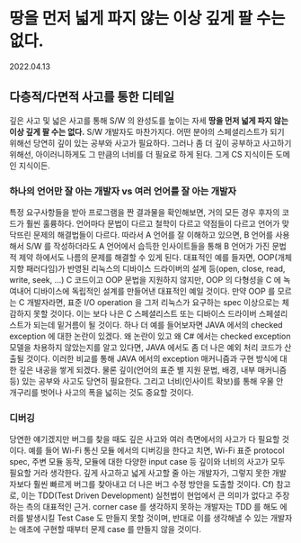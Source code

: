 # 땅을 먼저 넓게 파지 않는 이상 깊게 팔 수는 없다.

2022.04.13

## 다층적/다면적 사고를 통한 디테일

깊은 사고 및 넓은 사고를 통해 S/W 의 완성도를 높이는 자세
**땅을 먼저 넓게 파지 않는 이상 깊게 팔 수는 없다.** S/W 개발자도 마찬가지다.
어떤 분야의 스페셜리스트가 되기 위해선 당연히 깊이 있는 공부와 사고가 필요하다.
그러나 좀 더 깊이 공부하고 사고하기 위해선, 아이러니하게도 그 만큼의 너비를 더 필요로 하게 된다. 그게 CS 지식이든 도메인 지식이든.

###  하나의 언어만 잘 아는 개발자 vs 여러 언어를 잘 아는 개발자

특정 요구사항들을 받아 프로그램을 짠 결과물을 확인해보면, 거의 모든 경우 후자의 코드가 훨씬 훌륭하다.
언어마다 문법이 다르고 철학이 다르고 약점들이 다르고 언어가 맞닥뜨린 문제의 해결법들이 다르다.
따라서 A 언어를 잘 이해하고 있으면, B 언어를 사용해서 S/W 를 작성하더라도 A 언어에서 습득한 인사이트들을 통해 B 언어가 가진 문법적 제약 하에서도 나름의 문제를 해결할 수 있게 된다.
대표적인 예를 들자면, OOP(개체지향 패러다임)가 반영된 리눅스의 디바이스 드라이버의 설계 등(open, close, read, write, seek, ...)
C 코드이고 OOP 문법을 지원하지 않지만, OOP 의 다형성을 C 에 녹여내어 디바이스에 독립적인 설계를 만들어낸 대표적인 예일 것이다.
만약 OOP 를 모르는 C 개발자라면, 표준 I/O operation 을 그저 리눅스가 요구하는 spec 이상으로는 체감하지 못할 것이다.
이는 보다 나은 C 스페셜리스트 또는 디바이스 드라이버 스페셜리스트가 되는데 밑거름이 될 것이다.
하나 더 예를 들어보자면 JAVA 에서의 checked exception 에 대한 논란이 있겠다.
왜 논란이 있고 왜 C# 에서는 checked exception 모델을 차용하지 않았는지를 알고 있다면, JAVA 에서도 좀 더 나은 예외 처리 코드가 산출될 것이다.
이러한 비교를 통해 JAVA 에서의 exception 매커니즘과 구현 방식에 대한 깊은 내공을 쌓게 되겠다.
물론 깊이(언어의 표준 별 지원 문법, 배경, 내부 매커니즘 등) 있는 공부와 사고도 당연히 필요한다.
그리고 너비(인사이트 확보)를 통해 우물 안 개구리를 벗어나 사고의 폭을 넓히는 것도 중요할 것이다.

### 디버깅

당연한 얘기겠지만 버그를 찾을 때도 깊은 사고와 여러 측면에서의 사고가 다 필요할 것이다.
예를 들어 Wi-Fi 통신 모듈 에서의 디버깅을 한다고 치면, Wi-Fi 표준 protocol spec, 주변 모듈 동작, 모듈에 대한 다양한 input case 등 깊이와 너비의 사고가 모두 필요할 거라 생각한다.
깊게 사고하고 넓게 사고할 줄 아는 개발자가, 그렇지 못한 개발자보다 훨씬 빠르게 버그를 찾아내고 더 나은 버그 수정 방안을 도출할 것이다.
Cf) 참고로, 이는 TDD(Test Driven Development) 실천법이 현업에서 큰 의미가 없다고 주장하는 측의 대표적인 근거.
corner case 를 생각하지 못하는 개발자는 TDD 를 해도 에러를 발생시킬 Test Case 도 만들지 못할 것이며, 반대로 이를 생각해낼 수 있는 개발자는 애초에 구현할 때부터 문제 case 를 만들지 않을 것이다.